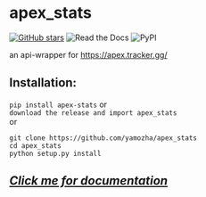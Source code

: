 # apex_stats
[![GitHub stars](https://img.shields.io/github/stars/yamozha/apex_stats?style=for-the-badge)](https://github.com/yamozha/apex_stats/stargazers)
![Read the Docs](https://img.shields.io/readthedocs/apex-stats?style=for-the-badge)
![PyPI](https://img.shields.io/pypi/v/apex-stats?style=for-the-badge)

an api-wrapper for https://apex.tracker.gg/
## Installation:  
`pip install apex-stats` 
or  
`download the release and import apex_stats`  
or  

```
git clone https://github.com/yamozha/apex_stats
cd apex_stats
python setup.py install
````

## *[Click me for documentation](https://apex-stats.rtfd.io)*  

